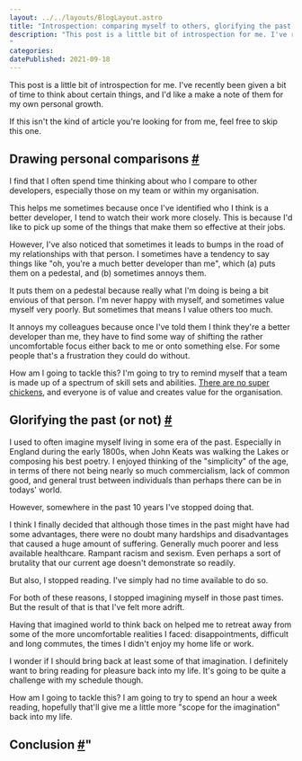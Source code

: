 ```yaml
---
layout: ../../layouts/BlogLayout.astro
title: "Introspection: comparing myself to others, glorifying the past - Delicious Reverie"
description: "This post is a little bit of introspection for me. I've recently been given a bit of time to think about certain things, and I'd like a make a note of them for my own personal growth.
"
categories:
datePublished: 2021-09-18
---
```

This post is a little bit of introspection for me. I've recently been given a bit of time to think about certain things, and I'd like a make a note of them for my own personal growth.

If this isn't the kind of article you're looking for from me, feel free to skip this one.

## Drawing personal comparisons [#](https://deliciousreverie.co.uk/posts/introspection-comparing-glorifying-the-past/#drawing-personal-comparisons)

I find that I often spend time thinking about who I compare to other developers, especially those on my team or within my organisation.

This helps me sometimes because once I've identified who I think is a better developer, I tend to watch their work more closely. This is because I'd like to pick up some of the things that make them so effective at their jobs.

However, I've also noticed that sometimes it leads to bumps in the road of my relationships with that person. I sometimes have a tendency to say things like "oh, you're a much better developer than me", which (a) puts them on a pedestal, and (b) sometimes annoys them.

It puts them on a pedestal because really what I'm doing is being a bit envious of that person. I'm never happy with myself, and sometimes value myself very poorly. But sometimes that means I value others too much.

It annoys my colleagues because once I've told them I think they're a better developer than me, they have to find some way of shifting the rather uncomfortable focus either back to me or onto something else. For some people that's a frustration they could do without.

How am I going to tackle this? I'm going to try to remind myself that a team is made up of a spectrum of skill sets and abilities. [There are no super chickens](https://youtu.be/Vyn_xLrtZaY), and everyone is of value and creates value for the organisation.

## Glorifying the past (or not) [#](https://deliciousreverie.co.uk/posts/introspection-comparing-glorifying-the-past/#glorifying-the-past-(or-not))

I used to often imagine myself living in some era of the past. Especially in England during the early 1800s, when John Keats was walking the Lakes or composing his best poetry. I enjoyed thinking of the "simplicity" of the age, in terms of there not being nearly so much commercialism, lack of common good, and general trust between individuals than perhaps there can be in todays' world.

However, somewhere in the past 10 years I've stopped doing that.

I think I finally decided that although those times in the past might have had some advantages, there were no doubt many hardships and disadvantages that caused a huge amount of suffering. Generally much poorer and less available healthcare. Rampant racism and sexism. Even perhaps a sort of brutality that our current age doesn't demonstrate so readily.

But also, I stopped reading. I've simply had no time available to do so.

For both of these reasons, I stopped imagining myself in those past times. But the result of that is that I've felt more adrift.

Having that imagined world to think back on helped me to retreat away from some of the more uncomfortable realities I faced: disappointments, difficult and long commutes, the times I didn't enjoy my home life or work.

I wonder if I should bring back at least some of that imagination. I definitely want to bring reading for pleasure back into my life. It's going to be quite a challenge with my schedule though.

How am I going to tackle this? I am going to try to spend an hour a week reading, hopefully that'll give me a little more "scope for the imagination" back into my life.

## Conclusion [#](https://deliciousreverie.co.uk/posts/introspection-comparing-glorifying-the-past/#conclusion)"